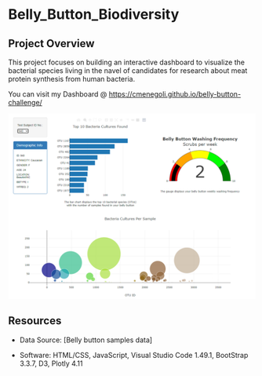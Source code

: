 # Belly_Button_Biodiversity

## Project Overview
This project focuses on building an interactive dashboard to visualize the bacterial species living in the navel of candidates for research about meat protein synthesis from human bacteria. 

You can visit my Dashboard @ https://cmenegoli.github.io/belly-button-challenge/

![Dashboard Preview](images/dashboard.PNG)

## Resources
- Data Source: [Belly button samples data]

- Software: HTML/CSS, JavaScript, Visual Studio Code 1.49.1, BootStrap 3.3.7, D3, Plotly 4.11
